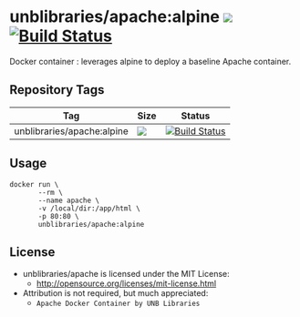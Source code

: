 # unblibraries/apache:alpine [![](https://badge.imagelayers.io/unblibraries/apache:alpine.svg)](https://imagelayers.io/?images=unblibraries/apache:alpine 'Get your own badge on imagelayers.io') [![Build Status](https://travis-ci.org/unb-libraries/docker-apache.svg?branch=alpine)](https://travis-ci.org/unb-libraries/docker-apache)
Docker container : leverages alpine to deploy a baseline Apache container.

## Repository Tags

|               Tag              | Size                                                                                                                                                                                 | Status                                                                                                                                               |
|:------------------------------:|--------------------------------------------------------------------------------------------------------------------------------------------------------------------------------------|------------------------------------------------------------------------------------------------------------------------------------------------------|
|    unblibraries/apache:alpine   | [![](https://badge.imagelayers.io/unblibraries/apache:alpine.svg)](https://imagelayers.io/?images=unblibraries/apache:alpine 'Get your own badge on imagelayers.io')           | [![Build Status](https://travis-ci.org/unb-libraries/docker-apache.svg?branch=alpine)](https://travis-ci.org/unb-libraries/docker-apache)      |

## Usage
```
docker run \
       --rm \
       --name apache \
       -v /local/dir:/app/html \
       -p 80:80 \
       unblibraries/apache:alpine
```

## License
- unblibraries/apache is licensed under the MIT License:
  - http://opensource.org/licenses/mit-license.html
- Attribution is not required, but much appreciated:
  - `Apache Docker Container by UNB Libraries`
